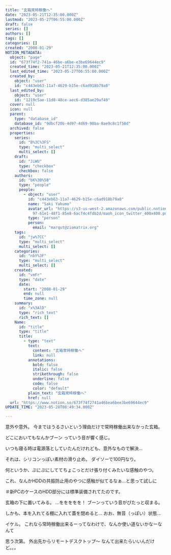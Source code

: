 ```yaml
---
title: "玄箱常時稼働へ"
date: "2023-05-21T12:35:00.000Z"
lastmod: "2023-05-27T06:55:00.000Z"
draft: false
series: []
authors: []
tags: []
categories: []
created: "2008-01-29"
NOTION_METADATA:
  object: "page"
  id: "673f74f2-741a-46be-a6be-e3be69644ec9"
  created_time: "2023-05-21T12:35:00.000Z"
  last_edited_time: "2023-05-27T06:55:00.000Z"
  created_by:
    object: "user"
    id: "c443eb63-11a7-4629-b15e-c6ad918b79a0"
  last_edited_by:
    object: "user"
    id: "1219c5ae-11d8-48ce-aec6-d385ae29af49"
  cover: null
  icon: null
  parent:
    type: "database_id"
    database_id: "9dbcf20b-4d97-4d69-98ba-8ae9c8c1f58d"
  archived: false
  properties:
    series:
      id: "B%3C%3FS"
      type: "multi_select"
      multi_select: []
    draft:
      id: "JiWU"
      type: "checkbox"
      checkbox: false
    authors:
      id: "bK%3B%5B"
      type: "people"
      people:
        - object: "user"
          id: "c443eb63-11a7-4629-b15e-c6ad918b79a0"
          name: "Saki Yakumo"
          avatar_url: "https://s3-us-west-2.amazonaws.com/public.notion-static.com/3ad1c4\
            97-61e1-48f1-85e8-6acf4c4fdb2d/maoh_icon_twitter_400x400.png"
          type: "person"
          person:
            email: "marqut@ziomatrix.org"
    tags:
      id: "jw%7CC"
      type: "multi_select"
      multi_select: []
    categories:
      id: "nbY%3F"
      type: "multi_select"
      multi_select: []
    created:
      id: "vmFr"
      type: "date"
      date:
        start: "2008-01-29"
        end: null
        time_zone: null
    summary:
      id: "x%3AlD"
      type: "rich_text"
      rich_text: []
    Name:
      id: "title"
      type: "title"
      title:
        - type: "text"
          text:
            content: "玄箱常時稼働へ"
            link: null
          annotations:
            bold: false
            italic: false
            strikethrough: false
            underline: false
            code: false
            color: "default"
          plain_text: "玄箱常時稼働へ"
          href: null
  url: "https://www.notion.so/673f74f2741a46bea6bee3be69644ec9"
UPDATE_TIME: "2023-05-28T08:49:34.000Z"

---
```

<link rel="stylesheet" href="https://cdn.jsdelivr.net/npm/katex@0.16.2/dist/katex.min.css" integrity="sha384-bYdxxUwYipFNohQlHt0bjN/LCpueqWz13HufFEV1SUatKs1cm4L6fFgCi1jT643X" crossorigin="anonymous">


意外や意外。 今まではうるさいという理由だけで常時稼働出来なかった玄箱。


どこにおいてもなんかブーン っていう音が響く感じ。


いつも寝る時は電源落としていたんだけれども、意外なもので解決…


それは、シリコンっぽい素材の滑り止め。 ダイソーで100円なり。


何というか、ぷにぷにしててちょこっとだけ張り付くみたいな感触のやつ。


これ、なんかHDDの共振防止用のやつに感触が似てるなぁ…と思って試しに


＃新PCのケースのHDD部分には標準装備されてたのです。


玄箱の下に置いてみる。 …ををををを！ ブーンっていう音がぴたっと収まる。


しかも、本を入れてる棚に入れて蓋を閉めると… おお、無音（っぽい）状態…


イケル。 これなら常時稼働出来るーってなわけで、なんか使い道ないかなーなんて


思う次第。 外出先からリモートデスクトップ～ なんて出来たらいいんだけど。。。

